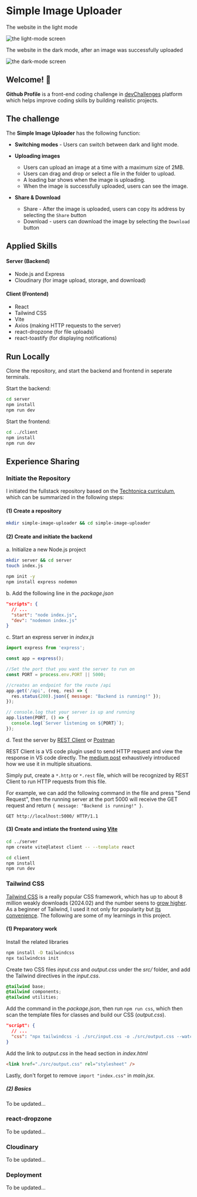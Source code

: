 # Simple Image Uploader
The website in the light mode

![the light-mode screen](./photos/light-mode.png)

The website in the dark mode, after an image was successfully uploaded

![the dark-mode screen](./photos/uploaded-dark-mode.png)

## Welcome! 👋

**Github Profile** is a front-end coding challenge in [devChallenges](https://devchallenges.io/) platform which helps improve coding skills by building realistic projects.

## The challenge

The **Simple Image Uploader** has the following function:

- **Switching modes** - Users can switch between dark and light mode.

- **Uploading images**
  - Users can upload an image at a time with a maximum size of 2MB.
  - Users can drag and drop or select a file in the folder to upload.
  - A loading bar shows when the image is uploading.
  - When the image is successfully uploaded, users can see the image.

- **Share & Download**
  - Share - After the image is uploaded, users can copy its address by selecting the `Share` button
  - Download - users can download the image by selecting the `Download` button

## Applied Skills

#### Server (Backend)

- Node.js and Express
- Cloudinary (for image upload, storage, and download)

#### Client (Frontend)

- React
- Tailwind CSS
- Vite
- Axios (making HTTP requests to the server)
- react-dropzone (for file uploads)
- react-toastify (for displaying notifications)

## Run Locally

Clone the repository, and start the backend and frontend in seperate terminals.

Start the backend:
```bash
cd server
npm install
npm run dev
```

Start the frontend:
```bash
cd ../client
npm install
npm run dev
```

## Experience Sharing

### Initiate the Repository

I initiated the fullstack repository based on the [Techtonica curriculum](https://github.com/Techtonica/curriculum/blob/main/pair-programming/week-7/react-express-app/react-expressjs.md), which can be summarized in the following steps:

#### (1) Create a repository

```bash
mkdir simple-image-uploader && cd simple-image-uploader
```

#### (2) Create and initiate the backend

a. Initialize a new Node.js project
```bash
mkdir server && cd server
touch index.js

npm init -y
npm install express nodemon
```

b. Add the following line in the *package.json*
```json
"scripts": {
  // ...
  "start": "node index.js",
  "dev": "nodemon index.js"
}
```

c. Start an express server in *index.js*

```js
import express from 'express';

const app = express();

//Set the port that you want the server to run on
const PORT = process.env.PORT || 5000;

//creates an endpoint for the route /api
app.get('/api', (req, res) => {
  res.status(200).json({ message: "Backend is running!" });
});

// console.log that your server is up and running
app.listen(PORT, () => {
  console.log(`Server listening on ${PORT}`);
});
```

d. Test the server by [REST Client](https://marketplace.visualstudio.com/items?itemName=humao.rest-client) or [Postman](https://www.postman.com/)

REST Client is a VS code plugin used to send HTTP request and view the response in VS code directly. The [medium post](https://medium.com/bitsrc/vs-codes-rest-client-plugin-is-all-you-need-to-make-api-calls-e9e95fcfd85a) exhaustively introduced how we use it in multiple situations.

Simply put, create a `*.http` or `*.rest` file, which will be recognized by REST Client to run HTTP requests from this file.

For example, we can add the following command in the file and press "Send Request", then the running server at the port 5000 will receive the GET request and return `{ message: "Backend is running!" }`.

```http
GET http://localhost:5000/ HTTP/1.1
```

#### (3) Create and intiate the frontend using [Vite](https://vitejs.dev/guide/)

```bash
cd ../server
npm create vite@latest client -- --template react

cd client
npm install
npm run dev
```

### Tailwind CSS

[Tailwind CSS](https://tailwindcss.com/) is a really popular CSS framework, which has up to about 8 million weakly downloads (2024.02) and the number seens to [grow higher](https://npmtrends.com/tailwindcss). As a beginner of Tailwind, I used it not only for popularity but [its convenience](https://cult.honeypot.io/reads/tailwind-css-advantages-in-2023/). The following are some of my learnings in this project.

#### (1) Preparatory work

Install the related libraries
```bash
npm install -D tailwindcss
npx tailwindcss init
```

Create two CSS files *input.css* and *output.css* under the *src/* folder, and add the Tailwind directives in the *input.css*.
```css
@tailwind base;
@tailwind components;
@tailwind utilities;
```

Add the command in the *package.json*, then run `npm run css`, which then scan the template files for classes and build our CSS (*output.css*).

```json
"script": {
  // ...
  "css": "npx tailwindcss -i ./src/input.css -o ./src/output.css --watch",
}
```

Add the link to *output.css* in the head section in *index.html*

```html
<link href="./src/output.css" rel="stylesheet" />
```

Lastly, don't forget to remove `import "index.css"` in *main.jsx*.

##### (2) Basics
To be updated...

### react-dropzone
To be updated...

### Cloudinary
To be updated...

### Deployment
To be updated...
